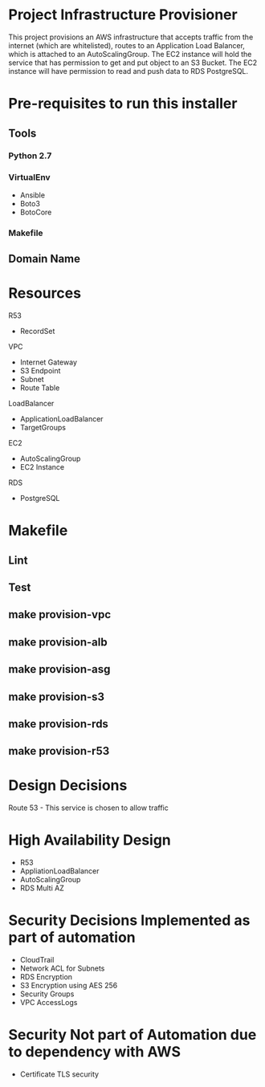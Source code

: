 # Project Infrastructure Provisioner
This project provisions an AWS infrastructure that accepts traffic from the internet (which are whitelisted), routes to an Application Load Balancer, which is attached to an AutoScalingGroup.
The EC2 instance will hold the service that has permission to get and put object to an S3 Bucket. The EC2 instance will have permission to read and push data to RDS PostgreSQL.

# Pre-requisites to run this installer

## Tools
### Python 2.7
### VirtualEnv
- Ansible
- Boto3
- BotoCore
### Makefile

## Domain Name

# Resources
R53
  - RecordSet

VPC
  - Internet Gateway
  - S3 Endpoint
  - Subnet
  - Route Table

LoadBalancer
  - ApplicationLoadBalancer
  - TargetGroups

EC2
  - AutoScalingGroup
  - EC2 Instance

RDS
  - PostgreSQL

# Makefile
## Lint
## Test
## make provision-vpc
## make provision-alb
## make provision-asg
## make provision-s3
## make provision-rds
## make provision-r53

# Design Decisions
Route 53 - This service is chosen to allow traffic

# High Availability Design
- R53
- AppliationLoadBalancer
- AutoScalingGroup
- RDS Multi AZ

# Security Decisions Implemented as part of automation
- CloudTrail
- Network ACL for Subnets
- RDS Encryption
- S3 Encryption using AES 256
- Security Groups
- VPC AccessLogs

# Security Not part of Automation due to dependency with AWS
- Certificate TLS security

